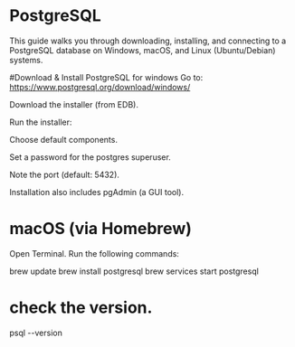 # PostgreSQL
This guide walks you through downloading, installing, and connecting to a PostgreSQL database on Windows, macOS, and Linux (Ubuntu/Debian) systems.

#Download & Install PostgreSQL for windows
Go to: https://www.postgresql.org/download/windows/

Download the installer (from EDB).

Run the installer:

Choose default components.

Set a password for the postgres superuser.

Note the port (default: 5432).

Installation also includes pgAdmin (a GUI tool).


# macOS (via Homebrew)
Open Terminal.
Run the following commands:

brew update
brew install postgresql
brew services start postgresql
# check the version.
psql --version



